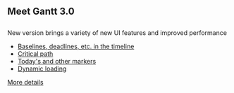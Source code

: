<h2>Meet Gantt 3.0</h2>

<p style="padding-top:10px;">
New version brings a variety of new UI features and improved performance
</p>
<ul>
<li><a href="desktop__baselines.html">Baselines, deadlines, etc. in the timeline</a></li>
<li><a href="desktop__critical_path.html">Critical path</a></li>
<li><a href="desktop__markers.html">Today's and other markers</a> </li>
<li><a href="desktop__performance.html">Dynamic loading</a> </li>
</ul>
<p><a class='moredetails' href="whatsnew.html">More details</a></p>